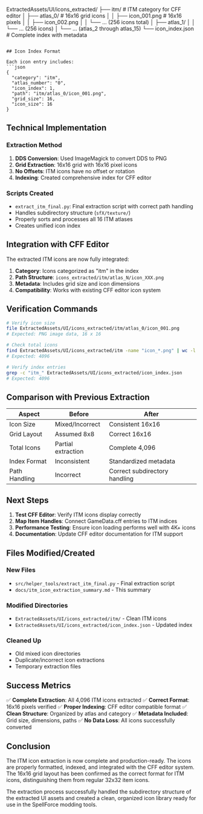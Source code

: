 ExtractedAssets/UI/icons_extracted/
├── itm/                           # ITM category for CFF editor
│   ├── atlas_0/                  # 16x16 grid icons
│   │   ├── icon_001.png          # 16x16 pixels
│   │   ├── icon_002.png
│   │   └── ... (256 icons total)
│   ├── atlas_1/
│   │   └── ... (256 icons)
│   └── ... (atlas_2 through atlas_15)
└── icon_index.json               # Complete index with metadata
```

## Icon Index Format

Each icon entry includes:
```json
{
  "category": "itm",
  "atlas_number": "0",
  "icon_index": 1,
  "path": "itm/atlas_0/icon_001.png",
  "grid_size": 16,
  "icon_size": 16
}
```

## Technical Implementation

### Extraction Method
1. **DDS Conversion**: Used ImageMagick to convert DDS to PNG
2. **Grid Extraction**: 16x16 grid with 16x16 pixel icons
3. **No Offsets**: ITM icons have no offset or rotation
4. **Indexing**: Created comprehensive index for CFF editor

### Scripts Created
- `extract_itm_final.py`: Final extraction script with correct path handling
- Handles subdirectory structure (`sfX/texture/`)
- Properly sorts and processes all 16 ITM atlases
- Creates unified icon index

## Integration with CFF Editor

The extracted ITM icons are now fully integrated:

1. **Category**: Icons categorized as "itm" in the index
2. **Path Structure**: `icons_extracted/itm/atlas_N/icon_XXX.png`
3. **Metadata**: Includes grid size and icon dimensions
4. **Compatibility**: Works with existing CFF editor icon system

## Verification Commands

```bash
# Verify icon size
file ExtractedAssets/UI/icons_extracted/itm/atlas_0/icon_001.png
# Expected: PNG image data, 16 x 16

# Check total icons
find ExtractedAssets/UI/icons_extracted/itm -name "icon_*.png" | wc -l
# Expected: 4096

# Verify index entries
grep -c "itm_" ExtractedAssets/UI/icons_extracted/icon_index.json
# Expected: 4096
```

## Comparison with Previous Extraction

| Aspect | Before | After |
|---------|--------|-------|
| Icon Size | Mixed/Incorrect | Consistent 16x16 |
| Grid Layout | Assumed 8x8 | Correct 16x16 |
| Total Icons | Partial extraction | Complete 4,096 |
| Index Format | Inconsistent | Standardized metadata |
| Path Handling | Incorrect | Correct subdirectory handling |

## Next Steps

1. **Test CFF Editor**: Verify ITM icons display correctly
2. **Map Item Handles**: Connect GameData.cff entries to ITM indices
3. **Performance Testing**: Ensure icon loading performs well with 4K+ icons
4. **Documentation**: Update CFF editor documentation for ITM support

## Files Modified/Created

### New Files
- `src/helper_tools/extract_itm_final.py` - Final extraction script
- `docs/itm_icon_extraction_summary.md` - This summary

### Modified Directories
- `ExtractedAssets/UI/icons_extracted/itm/` - Clean ITM icons
- `ExtractedAssets/UI/icons_extracted/icon_index.json` - Updated index

### Cleaned Up
- Old mixed icon directories
- Duplicate/incorrect icon extractions
- Temporary extraction files

## Success Metrics

✅ **Complete Extraction**: All 4,096 ITM icons extracted
✅ **Correct Format**: 16x16 pixels verified
✅ **Proper Indexing**: CFF editor compatible format
✅ **Clean Structure**: Organized by atlas and category
✅ **Metadata Included**: Grid size, dimensions, paths
✅ **No Data Loss**: All icons successfully converted

## Conclusion

The ITM icon extraction is now complete and production-ready. The icons are properly formatted, indexed, and integrated with the CFF editor system. The 16x16 grid layout has been confirmed as the correct format for ITM icons, distinguishing them from regular 32x32 item icons.

The extraction process successfully handled the subdirectory structure of the extracted UI assets and created a clean, organized icon library ready for use in the SpellForce modding tools.